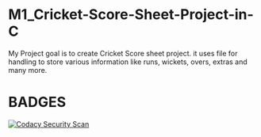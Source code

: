 # M1_Cricket-Score-Sheet-Project-in-C
My Project goal is to create Cricket Score sheet project. it uses file for handling to store various information like runs, wickets, overs, extras and many more.




# BADGES
[![Codacy Security Scan](https://github.com/Rishav4ies/M1_Cricket-Score-Sheet-Project-in-C/actions/workflows/codacy.yml/badge.svg)](https://github.com/Rishav4ies/M1_Cricket-Score-Sheet-Project-in-C/actions/workflows/codacy.yml)
